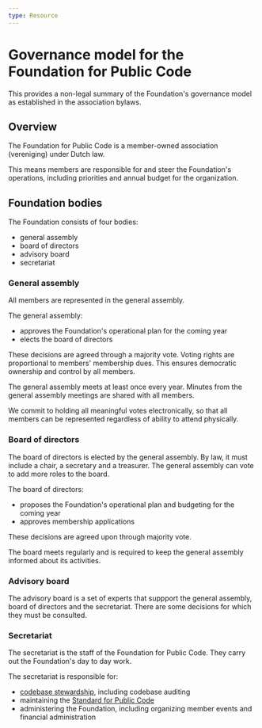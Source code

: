 ```yaml
---
type: Resource
---
```


# Governance model for the Foundation for Public Code

This provides a non-legal summary of the Foundation's governance model as established in the association bylaws.

## Overview 

The Foundation for Public Code is a member-owned association (vereniging) under Dutch law.

This means members are responsible for and steer the Foundation's operations, including priorities and annual budget for the organization.

## Foundation bodies

The Foundation consists of four bodies:
* general assembly
* board of directors
* advisory board
* secretariat 

### General assembly

All members are represented in the general assembly. 

The general assembly: 
* approves the Foundation's operational plan for the coming year
* elects the board of directors

These decisions are agreed through a majority vote. Voting rights are proportional to members' membership dues. This ensures democratic ownership and control by all members.

The general assembly meets at least once every year. Minutes from the general assembly meetings are shared with all members.

We commit to holding all meaningful votes electronically, so that all members can be represented regardless of ability to attend physically.

### Board of directors

The board of directors is elected by the general assembly. By law, it must include a chair, a secretary and a treasurer. The general assembly can vote to add more roles to the board.

The board of directors:
* proposes the Foundation's operational plan and budgeting for the coming year
* approves membership applications

These decisions are agreed upon through majority vote.

The board meets regularly and is required to keep the general assembly informed about its activities.

### Advisory board

The advisory board is a set of experts that suppport the general assembly, board of directors and the secretariat. There are some decisions for which they must be consulted.

### Secretariat

The secretariat is the staff of the Foundation for Public Code. They carry out the Foundation's day to day work.

The secretariat is responsible for:
* [codebase stewardship](https://about.publiccode.net/activities/codebase-stewardship/), including codebase auditing 
* maintaining the [Standard for Public Code](https://standard.publiccode.net)
* administering the Foundation, including organizing member events and financial administration
